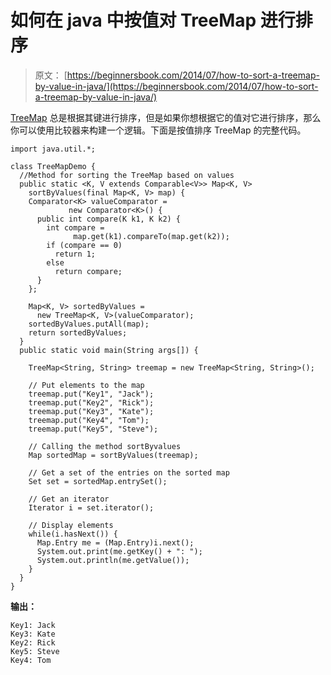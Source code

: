 # 如何在 java 中按值对 TreeMap 进行排序

> 原文： [https://beginnersbook.com/2014/07/how-to-sort-a-treemap-by-value-in-java/](https://beginnersbook.com/2014/07/how-to-sort-a-treemap-by-value-in-java/)

[TreeMap](https://beginnersbook.com/2013/12/treemap-in-java-with-example/ "TreeMap in Java with Example") 总是根据其键进行排序，但是如果你想根据它的值对它进行排序，那么你可以使用比较器来构建一个逻辑。下面是按值排序 TreeMap 的完整代码。

```
import java.util.*;

class TreeMapDemo {
  //Method for sorting the TreeMap based on values
  public static <K, V extends Comparable<V>> Map<K, V> 
    sortByValues(final Map<K, V> map) {
    Comparator<K> valueComparator = 
             new Comparator<K>() {
      public int compare(K k1, K k2) {
        int compare = 
              map.get(k1).compareTo(map.get(k2));
        if (compare == 0) 
          return 1;
        else 
          return compare;
      }
    };

    Map<K, V> sortedByValues = 
      new TreeMap<K, V>(valueComparator);
    sortedByValues.putAll(map);
    return sortedByValues;
  }
  public static void main(String args[]) {

    TreeMap<String, String> treemap = new TreeMap<String, String>();

    // Put elements to the map
    treemap.put("Key1", "Jack");
    treemap.put("Key2", "Rick");
    treemap.put("Key3", "Kate");
    treemap.put("Key4", "Tom");
    treemap.put("Key5", "Steve");

    // Calling the method sortByvalues
    Map sortedMap = sortByValues(treemap);

    // Get a set of the entries on the sorted map
    Set set = sortedMap.entrySet();

    // Get an iterator
    Iterator i = set.iterator();

    // Display elements
    while(i.hasNext()) {
      Map.Entry me = (Map.Entry)i.next();
      System.out.print(me.getKey() + ": ");
      System.out.println(me.getValue());
    }
  }
}
```

**输出：**

```
Key1: Jack
Key3: Kate
Key2: Rick
Key5: Steve
Key4: Tom
```